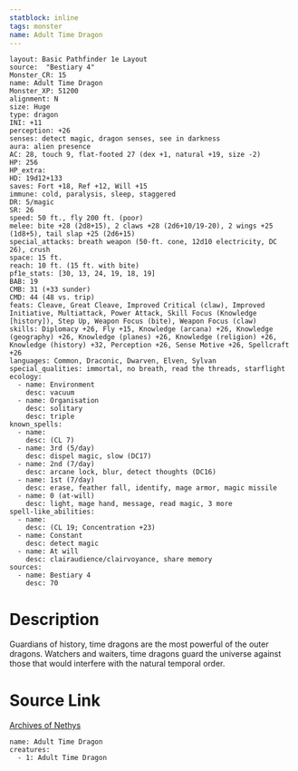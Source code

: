 ```yaml
---
statblock: inline
tags: monster
name: Adult Time Dragon
---
```

```statblock
layout: Basic Pathfinder 1e Layout
source:  "Bestiary 4"
Monster_CR: 15
name: Adult Time Dragon
Monster_XP: 51200
alignment: N
size: Huge
type: dragon
INI: +11
perception: +26
senses: detect magic, dragon senses, see in darkness
aura: alien presence
AC: 28, touch 9, flat-footed 27 (dex +1, natural +19, size -2)
HP: 256
HP_extra: 
HD: 19d12+133
saves: Fort +18, Ref +12, Will +15
immune: cold, paralysis, sleep, staggered
DR: 5/magic
SR: 26
speed: 50 ft., fly 200 ft. (poor)
melee: bite +28 (2d8+15), 2 claws +28 (2d6+10/19-20), 2 wings +25 (1d8+5), tail slap +25 (2d6+15)
special_attacks: breath weapon (50-ft. cone, 12d10 electricity, DC 26), crush
space: 15 ft.
reach: 10 ft. (15 ft. with bite)
pf1e_stats: [30, 13, 24, 19, 18, 19]
BAB: 19
CMB: 31 (+33 sunder)
CMD: 44 (48 vs. trip)
feats: Cleave, Great Cleave, Improved Critical (claw), Improved Initiative, Multiattack, Power Attack, Skill Focus (Knowledge [history]), Step Up, Weapon Focus (bite), Weapon Focus (claw)
skills: Diplomacy +26, Fly +15, Knowledge (arcana) +26, Knowledge (geography) +26, Knowledge (planes) +26, Knowledge (religion) +26, Knowledge (history) +32, Perception +26, Sense Motive +26, Spellcraft +26
languages: Common, Draconic, Dwarven, Elven, Sylvan
special_qualities: immortal, no breath, read the threads, starflight
ecology:
  - name: Environment
    desc: vacuum
  - name: Organisation
    desc: solitary
    desc: triple
known_spells:
  - name:
    desc: (CL 7)
  - name: 3rd (5/day)
    desc: dispel magic, slow (DC17)
  - name: 2nd (7/day)
    desc: arcane lock, blur, detect thoughts (DC16)
  - name: 1st (7/day)
    desc: erase, feather fall, identify, mage armor, magic missile
  - name: 0 (at-will)
    desc: light, mage hand, message, read magic, 3 more
spell-like_abilities:
  - name:
    desc: (CL 19; Concentration +23)
  - name: Constant
    desc: detect magic
  - name: At will
    desc: clairaudience/clairvoyance, share memory
sources:
  - name: Bestiary 4
    desc: 70
```
# Description
Guardians of history, time dragons are the most powerful of the outer dragons. Watchers and waiters, time dragons guard the universe against those that would interfere with the natural temporal order.
# Source Link
[Archives of Nethys](https://aonprd.com/MonsterDisplay.aspx?ItemName=Adult%20Time%20Dragon)
```encounter-table
name: Adult Time Dragon
creatures:
  - 1: Adult Time Dragon
```

